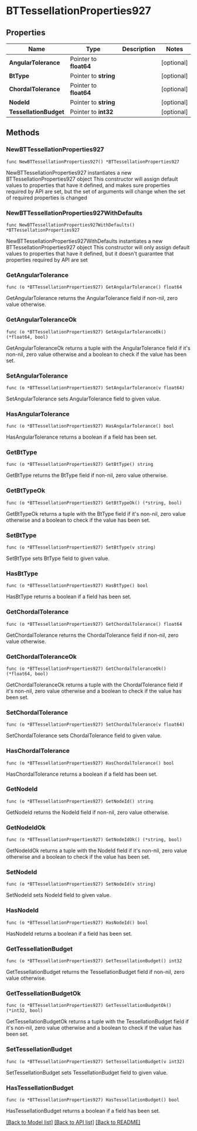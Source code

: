 # BTTessellationProperties927

## Properties

Name | Type | Description | Notes
------------ | ------------- | ------------- | -------------
**AngularTolerance** | Pointer to **float64** |  | [optional] 
**BtType** | Pointer to **string** |  | [optional] 
**ChordalTolerance** | Pointer to **float64** |  | [optional] 
**NodeId** | Pointer to **string** |  | [optional] 
**TessellationBudget** | Pointer to **int32** |  | [optional] 

## Methods

### NewBTTessellationProperties927

`func NewBTTessellationProperties927() *BTTessellationProperties927`

NewBTTessellationProperties927 instantiates a new BTTessellationProperties927 object
This constructor will assign default values to properties that have it defined,
and makes sure properties required by API are set, but the set of arguments
will change when the set of required properties is changed

### NewBTTessellationProperties927WithDefaults

`func NewBTTessellationProperties927WithDefaults() *BTTessellationProperties927`

NewBTTessellationProperties927WithDefaults instantiates a new BTTessellationProperties927 object
This constructor will only assign default values to properties that have it defined,
but it doesn't guarantee that properties required by API are set

### GetAngularTolerance

`func (o *BTTessellationProperties927) GetAngularTolerance() float64`

GetAngularTolerance returns the AngularTolerance field if non-nil, zero value otherwise.

### GetAngularToleranceOk

`func (o *BTTessellationProperties927) GetAngularToleranceOk() (*float64, bool)`

GetAngularToleranceOk returns a tuple with the AngularTolerance field if it's non-nil, zero value otherwise
and a boolean to check if the value has been set.

### SetAngularTolerance

`func (o *BTTessellationProperties927) SetAngularTolerance(v float64)`

SetAngularTolerance sets AngularTolerance field to given value.

### HasAngularTolerance

`func (o *BTTessellationProperties927) HasAngularTolerance() bool`

HasAngularTolerance returns a boolean if a field has been set.

### GetBtType

`func (o *BTTessellationProperties927) GetBtType() string`

GetBtType returns the BtType field if non-nil, zero value otherwise.

### GetBtTypeOk

`func (o *BTTessellationProperties927) GetBtTypeOk() (*string, bool)`

GetBtTypeOk returns a tuple with the BtType field if it's non-nil, zero value otherwise
and a boolean to check if the value has been set.

### SetBtType

`func (o *BTTessellationProperties927) SetBtType(v string)`

SetBtType sets BtType field to given value.

### HasBtType

`func (o *BTTessellationProperties927) HasBtType() bool`

HasBtType returns a boolean if a field has been set.

### GetChordalTolerance

`func (o *BTTessellationProperties927) GetChordalTolerance() float64`

GetChordalTolerance returns the ChordalTolerance field if non-nil, zero value otherwise.

### GetChordalToleranceOk

`func (o *BTTessellationProperties927) GetChordalToleranceOk() (*float64, bool)`

GetChordalToleranceOk returns a tuple with the ChordalTolerance field if it's non-nil, zero value otherwise
and a boolean to check if the value has been set.

### SetChordalTolerance

`func (o *BTTessellationProperties927) SetChordalTolerance(v float64)`

SetChordalTolerance sets ChordalTolerance field to given value.

### HasChordalTolerance

`func (o *BTTessellationProperties927) HasChordalTolerance() bool`

HasChordalTolerance returns a boolean if a field has been set.

### GetNodeId

`func (o *BTTessellationProperties927) GetNodeId() string`

GetNodeId returns the NodeId field if non-nil, zero value otherwise.

### GetNodeIdOk

`func (o *BTTessellationProperties927) GetNodeIdOk() (*string, bool)`

GetNodeIdOk returns a tuple with the NodeId field if it's non-nil, zero value otherwise
and a boolean to check if the value has been set.

### SetNodeId

`func (o *BTTessellationProperties927) SetNodeId(v string)`

SetNodeId sets NodeId field to given value.

### HasNodeId

`func (o *BTTessellationProperties927) HasNodeId() bool`

HasNodeId returns a boolean if a field has been set.

### GetTessellationBudget

`func (o *BTTessellationProperties927) GetTessellationBudget() int32`

GetTessellationBudget returns the TessellationBudget field if non-nil, zero value otherwise.

### GetTessellationBudgetOk

`func (o *BTTessellationProperties927) GetTessellationBudgetOk() (*int32, bool)`

GetTessellationBudgetOk returns a tuple with the TessellationBudget field if it's non-nil, zero value otherwise
and a boolean to check if the value has been set.

### SetTessellationBudget

`func (o *BTTessellationProperties927) SetTessellationBudget(v int32)`

SetTessellationBudget sets TessellationBudget field to given value.

### HasTessellationBudget

`func (o *BTTessellationProperties927) HasTessellationBudget() bool`

HasTessellationBudget returns a boolean if a field has been set.


[[Back to Model list]](../README.md#documentation-for-models) [[Back to API list]](../README.md#documentation-for-api-endpoints) [[Back to README]](../README.md)


